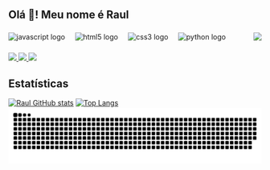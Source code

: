 <h2 align="left">Olá 👋! Meu nome é Raul</h2>

###

<img src="https://gifdb.com/images/high/coding-animated-laptop-flow-stream-ja04010rm5o68zfk.gif" align="right" height="150">

###

<div align="left">
  <img src="https://cdn.jsdelivr.net/gh/devicons/devicon/icons/javascript/javascript-original.svg" alt="javascript logo" height="30">
  <img width="12">
  <img src="https://cdn.jsdelivr.net/gh/devicons/devicon/icons/html5/html5-original.svg" alt="html5 logo" height="30">
  <img width="12">
  <img src="https://cdn.jsdelivr.net/gh/devicons/devicon/icons/css3/css3-original.svg" alt="css3 logo" height="30">
  <img width="12">
  <img src="https://cdn.jsdelivr.net/gh/devicons/devicon/icons/python/python-original.svg" alt="python logo" height="30">
  <img width="12">

###

<div align="left">
  <a href="https://www.instagram.com/raul.oliveirazx/" alt="instagram logo" target="_blank">
    <img src="https://img.shields.io/static/v1?message=Instagram&logo=instagram&label=&color=E4405F&logoColor=white&labelColor=&style=for-the-badge" height="35">
  </a>
  <a href="mailto:rauloliveiratech@gmail.com" alt="gmail logo">
    <img src="https://img.shields.io/static/v1?message=Gmail&logo=gmail&label=&color=D14836&logoColor=white&labelColor=&style=for-the-badge" height="35">
  </a>
  <a href="https://www.linkedin.com/in/rauloliveiratech/" alt="linkedin logo" target="_blank">
    <img src="https://img.shields.io/static/v1?message=LinkedIn&logo=linkedin&label=&color=0077B5&logoColor=white&labelColor=&style=for-the-badge" height="35">
  </a>
</div>
<h2>Estatísticas</h2>

[![Raul GitHub stats](https://github-readme-stats.vercel.app/api?username=rauloliveiratech&show_icons=true&theme=transparent)](https://github.com/rauloliveiratech)
[![Top Langs](https://github-readme-stats.vercel.app/api/top-langs/?username=rauloliveiratech&show_icons=true&theme=transparent&layout=compact)](https://github.com/rauloliveiratech)
![snake gif](https://github.com/rauloliveiratech/rauloliveiratech/blob/output/github-contribution-grid-snake.svg)
